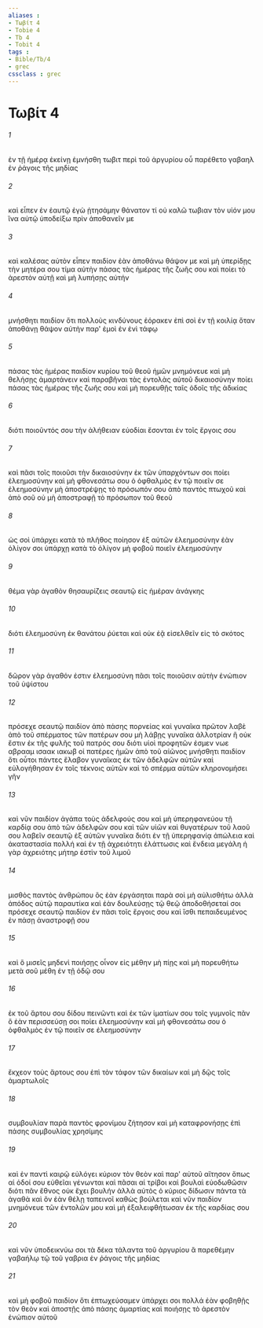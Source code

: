 ```yaml
---
aliases : 
- Τωβίτ 4
- Tobie 4
- Tb 4
- Tobit 4
tags : 
- Bible/Tb/4
- grec
cssclass : grec
---
```


# Τωβίτ 4

###### 1
ἐν τῇ ἡμέρᾳ ἐκείνῃ ἐμνήσθη τωβιτ περὶ τοῦ ἀργυρίου οὗ παρέθετο γαβαηλ ἐν ῥάγοις τῆς μηδίας
###### 2
καὶ εἶπεν ἐν ἑαυτῷ ἐγὼ ᾐτησάμην θάνατον τί οὐ καλῶ τωβιαν τὸν υἱόν μου ἵνα αὐτῷ ὑποδείξω πρὶν ἀποθανεῖν με
###### 3
καὶ καλέσας αὐτὸν εἶπεν παιδίον ἐὰν ἀποθάνω θάψον με καὶ μὴ ὑπερίδῃς τὴν μητέρα σου τίμα αὐτὴν πάσας τὰς ἡμέρας τῆς ζωῆς σου καὶ ποίει τὸ ἀρεστὸν αὐτῇ καὶ μὴ λυπήσῃς αὐτήν
###### 4
μνήσθητι παιδίον ὅτι πολλοὺς κινδύνους ἑόρακεν ἐπὶ σοὶ ἐν τῇ κοιλίᾳ ὅταν ἀποθάνῃ θάψον αὐτὴν παρ' ἐμοὶ ἐν ἑνὶ τάφῳ
###### 5
πάσας τὰς ἡμέρας παιδίον κυρίου τοῦ θεοῦ ἡμῶν μνημόνευε καὶ μὴ θελήσῃς ἁμαρτάνειν καὶ παραβῆναι τὰς ἐντολὰς αὐτοῦ δικαιοσύνην ποίει πάσας τὰς ἡμέρας τῆς ζωῆς σου καὶ μὴ πορευθῇς ταῖς ὁδοῖς τῆς ἀδικίας
###### 6
διότι ποιοῦντός σου τὴν ἀλήθειαν εὐοδίαι ἔσονται ἐν τοῖς ἔργοις σου
###### 7
καὶ πᾶσι τοῖς ποιοῦσι τὴν δικαιοσύνην ἐκ τῶν ὑπαρχόντων σοι ποίει ἐλεημοσύνην καὶ μὴ φθονεσάτω σου ὁ ὀφθαλμὸς ἐν τῷ ποιεῖν σε ἐλεημοσύνην μὴ ἀποστρέψῃς τὸ πρόσωπόν σου ἀπὸ παντὸς πτωχοῦ καὶ ἀπὸ σοῦ οὐ μὴ ἀποστραφῇ τὸ πρόσωπον τοῦ θεοῦ
###### 8
ὡς σοὶ ὑπάρχει κατὰ τὸ πλῆθος ποίησον ἐξ αὐτῶν ἐλεημοσύνην ἐὰν ὀλίγον σοι ὑπάρχῃ κατὰ τὸ ὀλίγον μὴ φοβοῦ ποιεῖν ἐλεημοσύνην
###### 9
θέμα γὰρ ἀγαθὸν θησαυρίζεις σεαυτῷ εἰς ἡμέραν ἀνάγκης
###### 10
διότι ἐλεημοσύνη ἐκ θανάτου ῥύεται καὶ οὐκ ἐᾷ εἰσελθεῖν εἰς τὸ σκότος
###### 11
δῶρον γὰρ ἀγαθόν ἐστιν ἐλεημοσύνη πᾶσι τοῖς ποιοῦσιν αὐτὴν ἐνώπιον τοῦ ὑψίστου
###### 12
πρόσεχε σεαυτῷ παιδίον ἀπὸ πάσης πορνείας καὶ γυναῖκα πρῶτον λαβὲ ἀπὸ τοῦ σπέρματος τῶν πατέρων σου μὴ λάβῃς γυναῖκα ἀλλοτρίαν ἣ οὐκ ἔστιν ἐκ τῆς φυλῆς τοῦ πατρός σου διότι υἱοὶ προφητῶν ἐσμεν νωε αβρααμ ισαακ ιακωβ οἱ πατέρες ἡμῶν ἀπὸ τοῦ αἰῶνος μνήσθητι παιδίον ὅτι οὗτοι πάντες ἔλαβον γυναῖκας ἐκ τῶν ἀδελφῶν αὐτῶν καὶ εὐλογήθησαν ἐν τοῖς τέκνοις αὐτῶν καὶ τὸ σπέρμα αὐτῶν κληρονομήσει γῆν
###### 13
καὶ νῦν παιδίον ἀγάπα τοὺς ἀδελφούς σου καὶ μὴ ὑπερηφανεύου τῇ καρδίᾳ σου ἀπὸ τῶν ἀδελφῶν σου καὶ τῶν υἱῶν καὶ θυγατέρων τοῦ λαοῦ σου λαβεῖν σεαυτῷ ἐξ αὐτῶν γυναῖκα διότι ἐν τῇ ὑπερηφανίᾳ ἀπώλεια καὶ ἀκαταστασία πολλή καὶ ἐν τῇ ἀχρειότητι ἐλάττωσις καὶ ἔνδεια μεγάλη ἡ γὰρ ἀχρειότης μήτηρ ἐστὶν τοῦ λιμοῦ
###### 14
μισθὸς παντὸς ἀνθρώπου ὃς ἐὰν ἐργάσηται παρὰ σοὶ μὴ αὐλισθήτω ἀλλὰ ἀπόδος αὐτῷ παραυτίκα καὶ ἐὰν δουλεύσῃς τῷ θεῷ ἀποδοθήσεταί σοι πρόσεχε σεαυτῷ παιδίον ἐν πᾶσι τοῖς ἔργοις σου καὶ ἴσθι πεπαιδευμένος ἐν πάσῃ ἀναστροφῇ σου
###### 15
καὶ ὃ μισεῖς μηδενὶ ποιήσῃς οἶνον εἰς μέθην μὴ πίῃς καὶ μὴ πορευθήτω μετὰ σοῦ μέθη ἐν τῇ ὁδῷ σου
###### 16
ἐκ τοῦ ἄρτου σου δίδου πεινῶντι καὶ ἐκ τῶν ἱματίων σου τοῖς γυμνοῖς πᾶν ὃ ἐὰν περισσεύσῃ σοι ποίει ἐλεημοσύνην καὶ μὴ φθονεσάτω σου ὁ ὀφθαλμὸς ἐν τῷ ποιεῖν σε ἐλεημοσύνην
###### 17
ἔκχεον τοὺς ἄρτους σου ἐπὶ τὸν τάφον τῶν δικαίων καὶ μὴ δῷς τοῖς ἁμαρτωλοῖς
###### 18
συμβουλίαν παρὰ παντὸς φρονίμου ζήτησον καὶ μὴ καταφρονήσῃς ἐπὶ πάσης συμβουλίας χρησίμης
###### 19
καὶ ἐν παντὶ καιρῷ εὐλόγει κύριον τὸν θεὸν καὶ παρ' αὐτοῦ αἴτησον ὅπως αἱ ὁδοί σου εὐθεῖαι γένωνται καὶ πᾶσαι αἱ τρίβοι καὶ βουλαὶ εὐοδωθῶσιν διότι πᾶν ἔθνος οὐκ ἔχει βουλήν ἀλλὰ αὐτὸς ὁ κύριος δίδωσιν πάντα τὰ ἀγαθὰ καὶ ὃν ἐὰν θέλῃ ταπεινοῖ καθὼς βούλεται καὶ νῦν παιδίον μνημόνευε τῶν ἐντολῶν μου καὶ μὴ ἐξαλειφθήτωσαν ἐκ τῆς καρδίας σου
###### 20
καὶ νῦν ὑποδεικνύω σοι τὰ δέκα τάλαντα τοῦ ἀργυρίου ἃ παρεθέμην γαβαήλῳ τῷ τοῦ γαβρια ἐν ῥάγοις τῆς μηδίας
###### 21
καὶ μὴ φοβοῦ παιδίον ὅτι ἐπτωχεύσαμεν ὑπάρχει σοι πολλά ἐὰν φοβηθῇς τὸν θεὸν καὶ ἀποστῇς ἀπὸ πάσης ἁμαρτίας καὶ ποιήσῃς τὸ ἀρεστὸν ἐνώπιον αὐτοῦ
